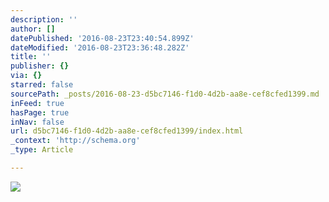 ```yaml
---
description: ''
author: []
datePublished: '2016-08-23T23:40:54.899Z'
dateModified: '2016-08-23T23:36:48.282Z'
title: ''
publisher: {}
via: {}
starred: false
sourcePath: _posts/2016-08-23-d5bc7146-f1d0-4d2b-aa8e-cef8cfed1399.md
inFeed: true
hasPage: true
inNav: false
url: d5bc7146-f1d0-4d2b-aa8e-cef8cfed1399/index.html
_context: 'http://schema.org'
_type: Article

---
```

![](https://the-grid-user-content.s3-us-west-2.amazonaws.com/26615b9c-5508-4563-8256-890606a85224.jpg)